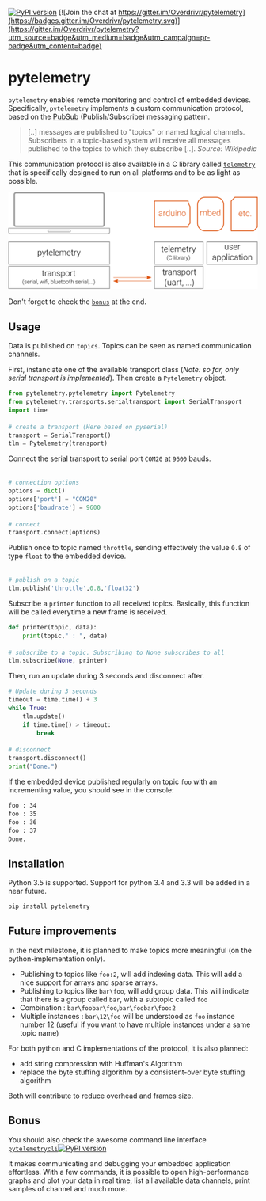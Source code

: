 [![PyPI version](https://badge.fury.io/py/pytelemetry.svg)](https://badge.fury.io/py/pytelemetry) [![Join the chat at https://gitter.im/Overdrivr/pytelemetry](https://badges.gitter.im/Overdrivr/pytelemetry.svg)](https://gitter.im/Overdrivr/pytelemetry?utm_source=badge&utm_medium=badge&utm_campaign=pr-badge&utm_content=badge)

# pytelemetry

`pytelemetry` enables remote monitoring and control of embedded devices.
Specifically, `pytelemetry` implements a custom communication protocol, based on the [PubSub](https://en.wikipedia.org/wiki/Publish%E2%80%93subscribe_pattern) (Publish/Subscribe) messaging pattern.

> [..] messages are published to "topics" or named logical channels. Subscribers in a topic-based system will receive all messages published to
> the topics to which they subscribe [..].
> *Source: Wikipedia*

This communication protocol is also available in a C library called [`telemetry`](https://github.com/Overdrivr/telemetry)
 that is specifically designed to run on all platforms and to be as light as possible.

![Overview](https://raw.githubusercontent.com/Overdrivr/pytelemetry/master/simple_overview.png)

Don't forget to check the [`bonus`](https://github.com/Overdrivr/pytelemetry#bonus) at the end.

## Usage
Data is published on `topics`. Topics can be seen as named communication channels.

First, instanciate one of the available transport class (*Note: so far, only serial transport is implemented*).
Then create a `Pytelemetry` object.

```python
from pytelemetry.pytelemetry import Pytelemetry
from pytelemetry.transports.serialtransport import SerialTransport
import time

# create a transport (Here based on pyserial)
transport = SerialTransport()
tlm = Pytelemetry(transport)

```

Connect the serial transport to serial port `COM20` at `9600` bauds.
```python

# connection options
options = dict()
options['port'] = "COM20"
options['baudrate'] = 9600

# connect
transport.connect(options)

```

Publish once to topic named `throttle`, sending effectively the value `0.8` of type `float` to the embedded device.

```python

# publish on a topic
tlm.publish('throttle',0.8,'float32')

```

Subscribe a `printer` function to all received topics.
Basically, this function will be called everytime a new frame is received.

``` python
def printer(topic, data):
    print(topic," : ", data)

# subscribe to a topic. Subscribing to None subscribes to all
tlm.subscribe(None, printer)
```

Then, run an update during 3 seconds and disconnect after.

```python
# Update during 3 seconds
timeout = time.time() + 3
while True:
    tlm.update()
    if time.time() > timeout:
        break

# disconnect
transport.disconnect()
print("Done.")
```
If the embedded device published regularly on topic `foo` with an incrementing value, you should see in the console:

```bash
foo : 34
foo : 35
foo : 36
foo : 37
Done.
```

## Installation
Python 3.5 is supported. Support for python 3.4 and 3.3 will be added in a near future.

```bash
pip install pytelemetry
```

## Future improvements

In the next milestone, it is planned to make topics more meaningful (on the python-implementation only).
* Publishing to topics like `foo:2`, will add indexing data. This will add a nice support for arrays and sparse arrays.
* Publishing to topics like `bar\foo`, will add group data. This will indicate that there is a group called `bar`, with a subtopic called `foo`
* Combination : `bar\foobar\foo`,`bar\foobar\foo:2`
* Multiple instances : `bar\12\foo` will be understood as `foo` instance number 12 (useful if you want to have multiple instances under a same topic name)

For both python and C implementations of the protocol, it is also planned:
* add string compression with Huffman's Algorithm
* replace the byte stuffing algorithm by a consistent-over byte stuffing algorithm

 Both will contribute to reduce overhead and frames size.

## Bonus

You should also check the awesome command line interface [`pytelemetrycli`](https://github.com/Overdrivr/pytelemetrycli)[![PyPI version](https://badge.fury.io/py/pytelemetrycli.svg)](https://badge.fury.io/py/pytelemetrycli)

It makes communicating and debugging your embedded application effortless. With a few commands, it is possible to open high-performance graphs and plot your data in real time, list all available data channels, print samples of channel and much more.
